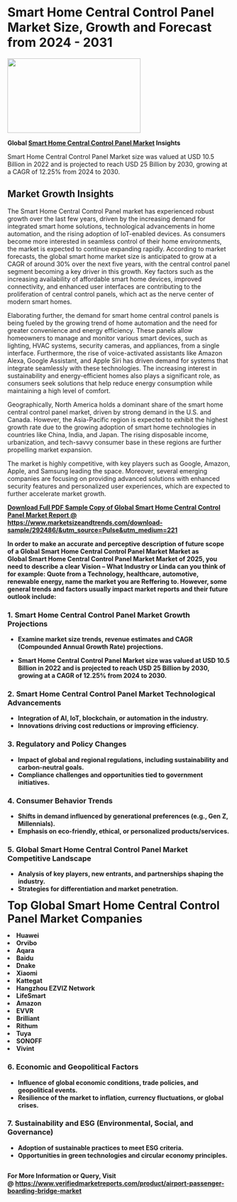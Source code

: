 <H1>Smart Home Central Control Panel Market Size, Growth and Forecast from 2024 - 2031</H1><img class="aligncenter size-medium wp-image-584254" src="https://thirdeyenews.in/wp-content/uploads/2024/09/Global-Market-Research-300x168.jpeg" alt="" width="300" height="168" /><p><strong>Global&nbsp;<a href="https://www.marketsizeandtrends.com/download-sample/292486/&amp;utm_source=Pulse&amp;utm_medium=221">Smart Home Central Control Panel Market</a> Insights</strong></p><p>Smart Home Central Control Panel Market size was valued at USD 10.5 Billion in 2022 and is projected to reach USD 25 Billion by 2030, growing at a CAGR of 12.25% from 2024 to 2030.</p><p><h2>Market Growth Insights</h2> <p>The Smart Home Central Control Panel market has experienced robust growth over the last few years, driven by the increasing demand for integrated smart home solutions, technological advancements in home automation, and the rising adoption of IoT-enabled devices. As consumers become more interested in seamless control of their home environments, the market is expected to continue expanding rapidly. According to market forecasts, the global smart home market size is anticipated to grow at a CAGR of around 30% over the next five years, with the central control panel segment becoming a key driver in this growth. Key factors such as the increasing availability of affordable smart home devices, improved connectivity, and enhanced user interfaces are contributing to the proliferation of central control panels, which act as the nerve center of modern smart homes.</p> <p><strong><a href="#"></a></strong></p> <p>Elaborating further, the demand for smart home central control panels is being fueled by the growing trend of home automation and the need for greater convenience and energy efficiency. These panels allow homeowners to manage and monitor various smart devices, such as lighting, HVAC systems, security cameras, and appliances, from a single interface. Furthermore, the rise of voice-activated assistants like Amazon Alexa, Google Assistant, and Apple Siri has driven demand for systems that integrate seamlessly with these technologies. The increasing interest in sustainability and energy-efficient homes also plays a significant role, as consumers seek solutions that help reduce energy consumption while maintaining a high level of comfort.</p> <p>Geographically, North America holds a dominant share of the smart home central control panel market, driven by strong demand in the U.S. and Canada. However, the Asia-Pacific region is expected to exhibit the highest growth rate due to the growing adoption of smart home technologies in countries like China, India, and Japan. The rising disposable income, urbanization, and tech-savvy consumer base in these regions are further propelling market expansion.</p> <p>The market is highly competitive, with key players such as Google, Amazon, Apple, and Samsung leading the space. Moreover, several emerging companies are focusing on providing advanced solutions with enhanced security features and personalized user experiences, which are expected to further accelerate market growth.</p> <p><strong><a href="#"></p><p><span class=""><strong>Download Full PDF Sample Copy of Global Smart Home Central Control Panel Market Report</strong> @ <a href="https://www.marketsizeandtrends.com/download-sample/292486/&amp;utm_source=Pulse&amp;utm_medium=221" target="_blank">https://www.marketsizeandtrends.com/download-sample/292486/&amp;utm_source=Pulse&amp;utm_medium=221</a></span></p><p>In order to make an accurate and perceptive description of future scope of a Global&nbsp;Smart Home Central Control Panel Market Market as Global&nbsp;Smart Home Central Control Panel Market Market of 2025, you need to describe a clear Vision &ndash; What Industry or Linda can you think of for example: Quote from a Technology, healthcare, automotive, renewable energy, name the market you are Reffering to. However, some general trends and factors usually impact market reports and their future outlook include:</p><h3>1.&nbsp;<strong>Smart Home Central Control Panel Market Growth Projections</strong></h3><ul><li>Examine market size trends, revenue estimates and CAGR (Compounded Annual Growth Rate) projections.</li><li><p>Smart Home Central Control Panel Market size was valued at USD 10.5 Billion in 2022 and is projected to reach USD 25 Billion by 2030, growing at a CAGR of 12.25% from 2024 to 2030.</p></li></ul><h3>2.&nbsp;<strong>Smart Home Central Control Panel Market Technological Advancements</strong></h3><ul><li>Integration of AI, IoT, blockchain, or automation in the industry.</li><li>Innovations driving cost reductions or improving efficiency.</li></ul><h3>3.&nbsp;<strong>Regulatory and Policy Changes</strong></h3><ul><li>Impact of global and regional regulations, including sustainability and carbon-neutral goals.</li><li>Compliance challenges and opportunities tied to government initiatives.</li></ul><h3>4.&nbsp;<strong>Consumer Behavior Trends</strong></h3><ul><li>Shifts in demand influenced by generational preferences (e.g., Gen Z, Millennials).</li><li>Emphasis on eco-friendly, ethical, or personalized products/services.</li></ul><h3>5.&nbsp;<strong>Global Smart Home Central Control Panel Market Competitive Landscape</strong></h3><ul><li>Analysis of key players, new entrants, and partnerships shaping the industry.</li><li>Strategies for differentiation and market penetration.</li></ul><p data-pm-slice="1 1 []"><span style="color: inherit; font-family: inherit; font-size: 25px;">Top Global Smart Home Central Control Panel Market Companies</span></p><div class="" data-test-id=""><p><li>Huawei</li><li> Orvibo</li><li> Aqara</li><li> Baidu</li><li> Dnake</li><li> Xiaomi</li><li> Kattegat</li><li> Hangzhou EZVIZ Network</li><li> LifeSmart</li><li> Amazon</li><li> EVVR</li><li> Brilliant</li><li> Rithum</li><li> Tuya</li><li> SONOFF</li><li> Vivint</li></p></div><h3>6.&nbsp;<strong>Economic and Geopolitical Factors</strong></h3><ul><li>Influence of global economic conditions, trade policies, and geopolitical events.</li><li>Resilience of the market to inflation, currency fluctuations, or global crises.</li></ul><h3>7.&nbsp;<strong>Sustainability and ESG (Environmental, Social, and Governance)</strong></h3><ul><li>Adoption of sustainable practices to meet ESG criteria.</li><li>Opportunities in green technologies and circular economy principles.</li></ul><h2><strong style="font-size: 14px;">For More Information or Query, Visit @&nbsp;</strong><a style="background-color: #ffffff; font-size: 14px;" href="https://www.marketsizeandtrends.com/report/smart-home-central-control-panel-market/" target="_blank">https://www.verifiedmarketreports.com/product/airport-passenger-boarding-bridge-market</a></h2>
